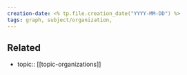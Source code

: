 ```yaml
---
creation-date: <% tp.file.creation_date("YYYY-MM-DD") %>
tags: graph, subject/organization, 
---
```



## Related
- topic:: [[topic-organizations]]